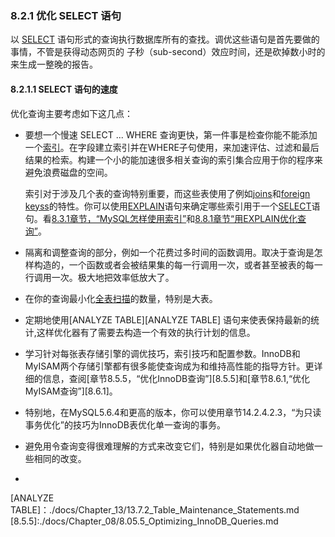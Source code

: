 ### 8.2.1 优化 SELECT 语句
以 [SELECT][SELECT] 语句形式的查询执行数据库所有的查找。调优这些语句是首先要做的事情，不管是获得动态网页的 子秒（sub-second）效应时间，还是砍掉数小时的来生成一整晚的报告。

#### 8.2.1.1 SELECT 语句的速度
优化查询主要考虑如下这几点：

* 要想一个慢速 SELECT ... WHERE 查询更快，第一件事是检查你能不能添加一个[索引][index]。在字段建立索引并在WHERE子句使用，来加速评估、过滤和最后结果的检索。构建一个小的能加速很多相关查询的索引集合应用于你的程序来避免浪费磁盘的空间。

	索引对于涉及几个表的查询特别重要，而这些表使用了例如[joins][joins]和[foreign keyss][foreign keyss]的特性。你可以使用[EXPLAIN][EXPLAIN]语句来确定哪些索引用于一个[SELECT][SELECT]语句。看[8.3.1章节，“MySQL怎样使用索引”][8.3.1]和[8.8.1章节“用EXPLAIN优化查询”][8.8.1]。

* 隔离和调整查询的部分，例如一个花费过多时间的函数调用。取决于查询是怎样构造的，一个函数或者会被结果集的每一行调用一次，或者甚至被表的每一行调用一次。极大地把效率低放大了。

* 在你的查询最小化[全表扫描][full table scans]的数量，特别是大表。

* 定期地使用[ANALYZE TABLE][ANALYZE TABLE]   语句来使表保持最新的统计,这样优化器有了需要去构造一个有效的执行计划的信息。

* 学习针对每张表存储引擎的调优技巧，索引技巧和配置参数。InnoDB和MyISAM两个存储引擎都有很多能使查询成为和维持高性能的指导方针。更详细的信息，查阅[章节8.5.5，“优化InnoDB查询”][8.5.5]和[章节8.6.1,“优化MyISAM查询”][8.6.1]。

* 特别地，在MySQL5.6.4和更高的版本，你可以使用章节14.2.4.2.3，“为只读事务优化”的技巧为InnoDB表优化单一查询的事务。

* 避免用令查询变得很难理解的方式来改变它们，特别是如果优化器自动地做一些相同的改变。

* 

[SELECT]:./docs/Chapter_13/13.2.09_SELECT_Syntax.md
[index]:./docs/术语表
[joins]:./docs/术语表
[foreign keyss]:./docs/术语表
[EXPLAIN]:./docs/Chapter_13/13.8.2_EXPLAIN_Syntax.md
[8.3.1]:./docs/Chapter_08/8.03.1_How_MySQL_Uses_Indexes.md
[8.8.1]:./docs/Chapter_08/8.08.1_Optimizing_Queries_with_EXPLAIN.md
[full table scans]:.docs/术语表
[ANALYZE TABLE]：./docs/Chapter_13/13.7.2_Table_Maintenance_Statements.md
[8.5.5]:./docs/Chapter_08/8.05.5_Optimizing_InnoDB_Queries.md